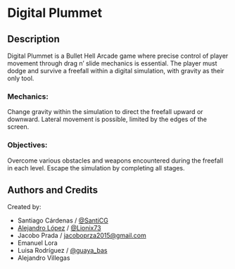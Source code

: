 # Digital Plummet
## Description
Digital Plummet is a Bullet Hell Arcade game where precise control of player movement through drag n’ slide mechanics is essential. The player must dodge and survive a freefall within a digital simulation, with gravity as their only tool.

### Mechanics:
Change gravity within the simulation to direct the freefall upward or downward.
Lateral movement is possible, limited by the edges of the screen.
### Objectives:
Overcome various obstacles and weapons encountered during the freefall in each level.
Escape the simulation by completing all stages.

## Authors and Credits
Created by: 
- Santiago Cárdenas / [@SantiCG](https://www.instagram.com/santi_cg18/)
- [Alejandro López](https://www.linkedin.com/in/alejandro-lopez-ramirez-34479b2a1/) / [@Lionix73](https://x.com/Lionix73/)
- Jacobo Prada / jacoboprza2015@gmail.com
- Emanuel Lora
- Luisa Rodríguez / [@guaya_bas](https://www.instagram.com/guaya_bas/)
- Alejandro Villegas
